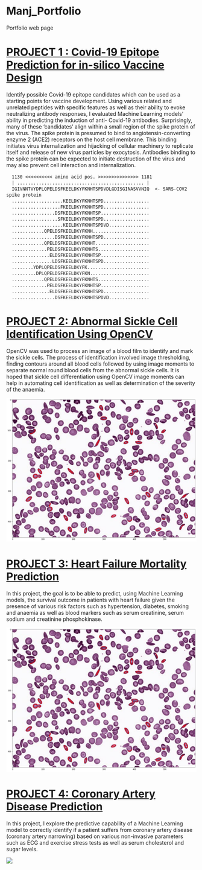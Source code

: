 # Manj_Portfolio
Portfolio web page
# [PROJECT 1 : Covid-19 Epitope Prediction for in-silico Vaccine Design](https://github.com/ManjWeerapura/python_projects/tree/main/Covid19_epitope_prediction_for_vaccine_development)
Identify possible Covid-19 epitope candidates which can be used as a starting points for vaccine development. Using various related and unrelated peptides with specific features as well as their ability to evoke neutralizing antibody responses, I evaluated Machine Learning models’ ability in predicting the induction of anti- Covid-19 antibodies.  Surprisingly, many of these ‘candidates’ align within a small region of the spike protein of the virus. The spike protein is presumed to bind to angiotensin-converting enzyme 2 (ACE2) receptors on the host cell membrane. This binding initiates virus internalization and hijacking of cellular machinery to replicate itself and release of new virus particles by exocytosis.  Antibodies binding to the spike protein can be expected to initiate destruction of the virus and may also prevent cell interaction and internalization.

      1130 <<<<<<<<<< amino acid pos. >>>>>>>>>>>>>>> 1181
      | ............................................... |
      IGIVNNTVYDPLQPELDSFKEELDKYFKNHTSPDVDLGDISGINASVVNIQ  <- SARS-COV2 spike protein
      ...................KEELDKYFKNHTSPD.................
      ..................FKEELDKYFKNHTSPD.................
      ................DSFKEELDKYFKNHTSP..................
      .................SFKEELDKYFKNHTSPD.................
      ...................KEELDKYFKNHTSPDVD...............
      ............QPELDSFKEELDKYFKNH.....................
      ................DSFKEELDKYFKNHTSPD.................
      ............QPELDSFKEELDKYFKNHT....................
      .............PELDSFKEELDKYFKNHTS...................
      ..............ELDSFKEELDKYFKNHTSP..................
      ...............LDSFKEELDKYFKNHTSPD.................
      ........YDPLQPELDSFKEELDKYFK.......................
      .........DPLQPELDSFKEELDKYFKN......................
      ............QPELDSFKEELDKYFKNHTS...................
      .............PELDSFKEELDKYFKNHTSP..................
      ..............ELDSFKEELDKYFKNHTSPD.................
      ................DSFKEELDKYFKNHTSPDVD...............

# [PROJECT 2: Abnormal Sickle Cell Identification Using OpenCV](https://github.com/ManjWeerapura/python_projects/tree/main/OpenCV_Sickle_cell_identification)
OpenCV was used to process an image of a blood film to identify and mark the sickle cells. The process of identification involved image thresholding, finding
contours around all blood cells followed by using image moments to separate normal round blood cells from the abnormal sickle cells. It is hoped that sickle cell differentiation 
using OpenCV image moments can help in automating cell identification as well as determination of the severity of the anaemia.

![](https://github.com/ManjWeerapura/Manj_Portfolio/blob/f515759f8c71fec68c99a6c9e77177438b3fd31b/sickle_cell_rs.png)

# [PROJECT 3: Heart Failure Mortality Prediction](https://github.com/ManjWeerapura/python_projects/tree/main/Heart_Failure_Mortality_Prediction)
In this project, the goal is to be able to predict, using Machine Learning models, the survival outcome in patients with heart failure given the presence of various risk factors such as hypertension, diabetes, smoking and anaemia as well as blood markers such as serum creatinine, serum sodium and creatinine phosphokinase.

![](https://github.com/ManjWeerapura/Manj_Portfolio/blob/f515759f8c71fec68c99a6c9e77177438b3fd31b/sickle_cell_rs.png)

# [PROJECT 4: Coronary Artery Disease Prediction](https://github.com/ManjWeerapura/python_projects/tree/main/Coronary_Artery_Disease_Prediction)
In this project, I explore the predictive capability of a Machine Learning model to correctly identify if a patient suffers from coronary artery disease (coronary artery narrowing) based on various non-invasive parameters such as ECG and exercise stress tests  as well as serum cholesterol and sugar levels.

![](/main/Chest_pain_type.png)
